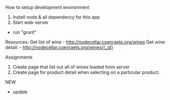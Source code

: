 How to setup development environment
1. Install node & all dependency for this app
2. Start web-server
- run "grunt"

Resources:
	Get list of wine
	- http://nodecellar.coenraets.org/wines
	Get wine detail:
	- http://nodecellar.coenraets.org/wines/{_id}

Assignments
1. Create page that list out all of wines loaded from server
2. Create page for product detail when selecting on a particular product.


NEW 
- update
